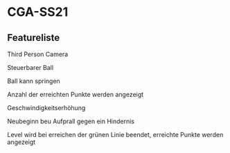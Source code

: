 # CGA-SS21

## Featureliste
Third Person Camera

Steuerbarer Ball

Ball kann springen

Anzahl der erreichten Punkte werden angezeigt

Geschwindigkeitserhöhung

Neubeginn beu Aufprall gegen ein Hindernis 

Level wird bei erreichen der grünen Linie beendet, erreichte Punkte werden angezeigt
